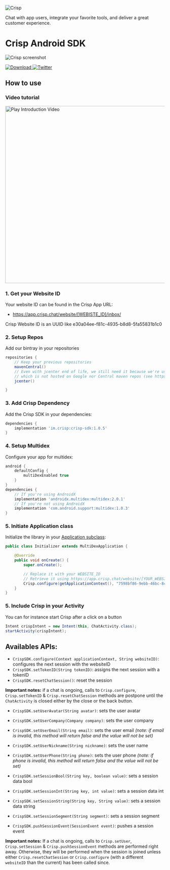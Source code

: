 ![Crisp](https://raw.githubusercontent.com/crisp-im/crisp-sdk-android/master/docs/img/logo_blue.png)

Chat with app users, integrate your favorite tools, and deliver a great customer experience.

# Crisp Android SDK

![Crisp screenshot](https://raw.githubusercontent.com/crisp-im/crisp-sdk-android/master/docs/img/crisp_screenshot.png)

 [ ![Download](https://api.bintray.com/packages/crispim/crisp-maven/crisp-sdk-android/images/download.svg) ](https://bintray.com/crispim/crisp-maven/crisp-sdk-android/_latestVersion)
[![Twitter](https://img.shields.io/badge/twitter-@crisp_im-blue.svg?style=flat)](http://twitter.com/crisp_im)

## How to use

### Video tutorial


<p align="left">
  <a href="https://www.youtube.com/watch?v=g5H0F-eTWwc">
    <img alt="Play Introduction Video" src="https://img.youtube.com/vi/g5H0F-eTWwc/0.jpg" width="560">
  </a>
</p>

### 1. Get your Website ID

Your website ID can be found in the Crisp App URL:

- https://app.crisp.chat/website/[WEBISTE_ID]/inbox/

Crisp Website ID is an UUID like e30a04ee-f81c-4935-b8d8-5fa55831b1c0

### 2. Setup Repos

Add our bintray in your repositories
```groovy
repositories {
    // Keep your previous repositories
    mavenCentral()
    // Even with jcenter end of life, we still need it because we're using exoplayer 2.13.0 for compatibility issue,
    // which is not hosted on Google nor Central maven repos (see https://github.com/google/ExoPlayer/issues/5246)
    jcenter()

}
```

### 3. Add Crisp Dependency

Add the Crisp SDK in your dependencies:

```groovy
dependencies {
    implementation 'im.crisp:crisp-sdk:1.0.5'
}
```

### 4. Setup Multidex

Configure your app for multidex:
```groovy
android {
    defaultConfig {
        multiDexEnabled true
    }
}
dependencies {
    // If you're using AndroidX
    implementation 'androidx.multidex:multidex:2.0.1'
    // If you're not using AndroidX
    implementation 'com.android.support:multidex:1.0.3'
}
```

### 5. Initiate Application class

Initialize the library in your [Application subclass](http://developer.android.com/reference/android/app/Application.html):
```java
public class Initializer extends MultiDexApplication {

    @Override
    public void onCreate() {
        super.onCreate();

        // Replace it with your WEBSITE_ID
        // Retrieve it using https://app.crisp.chat/website/[YOUR_WEBSITE_ID]/
        Crisp.configure(getApplicationContext(), "7598bf86-9ebb-46bc-8c61-be8929bbf93d");
    }
}
```

### 5. Include Crisp in your Activity

You can for instance start Crisp after a click on a button
```java
Intent crispIntent = new Intent(this, ChatActivity.class);
startActivity(crispIntent);
```

## Availables APIs:

* `CrispSDK.configure(Context applicationContext, String websiteID)`: configures the next session with the websiteID
* `CrispSDK.setTokenID(String tokenID)`: assigns the next session with a tokenID
* `CrispSDK.resetChatSession()`: reset the session

**Important notes:** if a chat is ongoing, calls to `Crisp.configure`, `Crisp.setTokenID` & `Crisp.resetChatSession` methods are postpone until the `ChatActivity` is closed either by the close or the back button.

* `CrispSDK.setUserAvatar(String avatar)`: sets the user avatar
* `CrispSDK.setUserCompany(Company company)`: sets the user company
* `CrispSDK.setUserEmail(String email)`: sets the user email _(note: if email is invalid, this method will return false and the value will not be set)_
* `CrispSDK.setUserNickname(String nickname)`: sets the user name
* `CrispSDK.setUserPhone(String phone)`: sets the user phone _(note: if phone is invalid, this method will return false and the value will not be set)_


* `CrispSDK.setSessionBool(String key, boolean value)`: sets a session data bool
* `CrispSDK.setSessionInt(String key, int value)`: sets a session data int
* `CrispSDK.setSessionString(String key, String value)`: sets a session data string
* `CrispSDK.setSessionSegment(String segment)`: sets a session segment
* `CrispSDK.pushSessionEvent(SessionEvent event)`: pushes a session event

**Important notes:** If a chat is ongoing, calls to `Crisp.setUser`, `Crisp.setSession` & `Crisp.pushSessionEvent` methods are performed right away. Otherwise, they will be performed when the session is joined unless either `Crisp.resetChatSession` or `Crisp.configure` (with a different `websiteID` than the current) has been called since.

